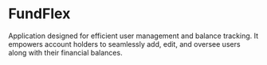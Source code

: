 # FundFlex
Application designed for efficient user management and balance tracking. It empowers account holders to seamlessly add, edit, and oversee users along with their financial balances.
